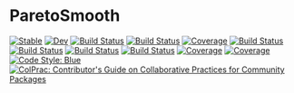 # ParetoSmooth

[![Stable](https://img.shields.io/badge/docs-stable-blue.svg)](https://ParadaCarleton.github.io/ParetoSmooth.jl/stable)
[![Dev](https://img.shields.io/badge/docs-dev-blue.svg)](https://ParadaCarleton.github.io/ParetoSmooth.jl/dev)
[![Build Status](https://github.com/ParadaCarleton/ParetoSmooth.jl/workflows/CI/badge.svg)](https://github.com/ParadaCarleton/ParetoSmooth.jl/actions)
[![Build Status](https://github.com/ParadaCarleton/ParetoSmooth.jl/badges/master/pipeline.svg)](https://github.com/ParadaCarleton/ParetoSmooth.jl/pipelines)
[![Coverage](https://github.com/ParadaCarleton/ParetoSmooth.jl/badges/master/coverage.svg)](https://github.com/ParadaCarleton/ParetoSmooth.jl/commits/master)
[![Build Status](https://travis-ci.com/ParadaCarleton/ParetoSmooth.jl.svg?branch=master)](https://travis-ci.com/ParadaCarleton/ParetoSmooth.jl)
[![Build Status](https://ci.appveyor.com/api/projects/status/github/ParadaCarleton/ParetoSmooth.jl?svg=true)](https://ci.appveyor.com/project/ParadaCarleton/ParetoSmooth-jl)
[![Build Status](https://cloud.drone.io/api/badges/ParadaCarleton/ParetoSmooth.jl/status.svg)](https://cloud.drone.io/ParadaCarleton/ParetoSmooth.jl)
[![Build Status](https://api.cirrus-ci.com/github/ParadaCarleton/ParetoSmooth.jl.svg)](https://cirrus-ci.com/github/ParadaCarleton/ParetoSmooth.jl)
[![Coverage](https://codecov.io/gh/ParadaCarleton/ParetoSmooth.jl/branch/master/graph/badge.svg)](https://codecov.io/gh/ParadaCarleton/ParetoSmooth.jl)
[![Coverage](https://coveralls.io/repos/github/ParadaCarleton/ParetoSmooth.jl/badge.svg?branch=master)](https://coveralls.io/github/ParadaCarleton/ParetoSmooth.jl?branch=master)
[![Code Style: Blue](https://img.shields.io/badge/code%20style-blue-4495d1.svg)](https://github.com/invenia/BlueStyle)
[![ColPrac: Contributor's Guide on Collaborative Practices for Community Packages](https://img.shields.io/badge/ColPrac-Contributor's%20Guide-blueviolet)](https://github.com/SciML/ColPrac)
